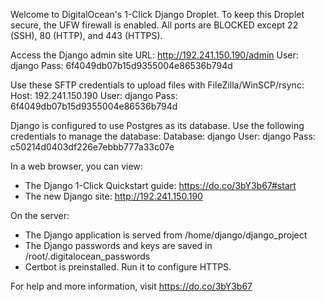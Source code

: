 Welcome to DigitalOcean's 1-Click Django Droplet.
To keep this Droplet secure, the UFW firewall is enabled.
All ports are BLOCKED except 22 (SSH), 80 (HTTP), and 443 (HTTPS).

Access the Django admin site
    URL: http://192.241.150.190/admin
    User: django
    Pass: 6f4049db07b15d9355004e86536b794d

Use these SFTP credentials to upload files with FileZilla/WinSCP/rsync:
    Host: 192.241.150.190
    User: django
    Pass: 6f4049db07b15d9355004e86536b794d

Django is configured to use Postgres as its database. Use the following
credentials to manage the database:
    Database: django
    User:     django
    Pass:     c50214d0403df226e7ebbb777a33c07e

In a web browser, you can view:
 * The Django 1-Click Quickstart guide: https://do.co/3bY3b67#start
 * The new Django site: http://192.241.150.190

On the server:
  * The Django application is served from /home/django/django_project
  * The Django passwords and keys are saved in /root/.digitalocean_passwords
  * Certbot is preinstalled. Run it to configure HTTPS.

For help and more information, visit https://do.co/3bY3b67
